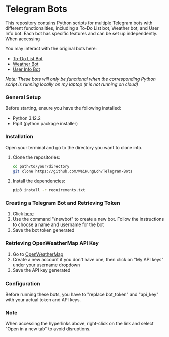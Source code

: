 # Telegram Bots

This repository contains Python scripts for multiple Telegram bots with different functionalities, including a To-Do List bot, Weather bot, and User Info bot.
Each bot has specific features and can be set up independently. When accessing 

You may interact with the original bots here:
- [To-Do List Bot](https://t.me/ToDoListxBot)
- [Weather Bot](https://t.me/Weathersgxbot)
- [User Info Bot](https://t.me/userinformationxbot)

*Note: These bots will only be functional when the corresponding Python script is running locally on my laptop (it is not running on cloud)*

### General Setup
Before starting, ensure you have the following installed:
- Python 3.12.2
- Pip3 (python package installer)
  
### Installation
Open your terminal and go to the directory you want to clone into.
1. Clone the repositories:
   ```bash
   cd path/to/your/directory
   git clone https://github.com/WeiHungLoh/Telegram-Bots
   ```

3. Install the dependencies:
   ```bash
   pip3 install -r requirements.txt
   ```
### Creating a Telegram Bot and Retrieving Token
1. Click [here](https://t.me/BotFather)
2. Use the command "/newbot" to create a new bot. Follow the instructions to choose a name and username for the bot
3. Save the bot token generated

### Retrieving OpenWeatherMap API Key
1. Go to [OpenWeatherMap](https://openweathermap.org/)
2. Create a new account if you don't have one, then click on "My API keys" under your username dropdown
3. Save the API key generated

### Configuration
Before running these bots, you have to "replace bot_token" and "api_key" with your actual token and API keys.

### Note
When accessing the hyperlinks above, right-click on the link and select "Open in a new tab" to avoid disruptions.
